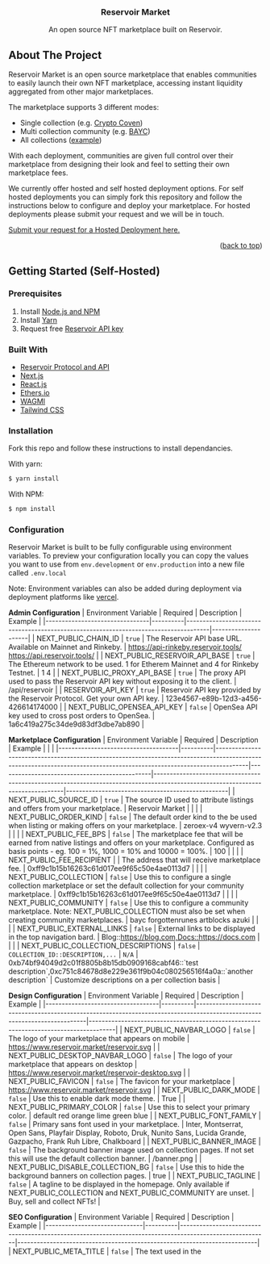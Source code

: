 <h3 align="center">Reservoir Market</h3>
  <p align="center">
An open source NFT marketplace built on Reservoir.

<!-- ABOUT THE PROJECT -->
## About The Project


Reservoir Market is an open source marketplace that enables communities to easily launch their own NFT marketplace, accessing instant liquidity aggregated from other major marketplaces.

The marketplace supports 3 different modes:

-   Single collection (e.g.  [Crypto Coven](https://cryptocoven.reservoir.market/))
-   Multi collection community (e.g.  [BAYC](https://bayc.reservoir.market/))
-   All collections ([example](https://www.reservoir.market/))

With each deployment, communities are given full control over their marketplace from designing their look and feel to setting their own marketplace fees.

We currently offer hosted and self hosted deployment options. For self hosted deployments you can simply fork this repository and follow the instructions below to configure and deploy your marketplace. For hosted deployments please submit your request and we will be in touch.

[Submit your request for a Hosted Deployment here.](https://forms.gle/o6mbPJb7bwaG22pm6)

<p align="right">(<a href="#top">back to top</a>)</p>



<!-- GETTING STARTED -->
## Getting Started (Self-Hosted)

### Prerequisites
1. Install [Node.js and NPM](https://docs.npmjs.com/downloading-and-installing-node-js-and-npm)
2. Install [Yarn](https://classic.yarnpkg.com/en/docs/install)
3. Request free [Reservoir API key](https://api.reservoir.tools/#/0.%20Auth/postApikeys)

### Built With

* [Reservoir Protocol and API](https://reservoirprotocol.github.io/)
* [Next.js](https://nextjs.org/)
* [React.js](https://reactjs.org/)
* [Ethers.io](https://ethers.io/)
* [WAGMI](https://wagmi.sh/)
* [Tailwind CSS](https://tailwindcss.com/)

### Installation

Fork this repo and follow these instructions to install dependancies.

With yarn:

```bash
$ yarn install
```

With NPM:

```bash
$ npm install
```

### Configuration
Reservoir Market is built to be fully configurable using environment variables. To preview your configuration locally you can copy the values you want to use from  `env.development`  or  `env.production`  into a new file called  `.env.local`

Note: Environment variables can also be added during deployment via deployment platforms like [vercel](https://vercel.com/).

**Admin Configuration**
| Environment Variable           | Required | Description                                                                         | Example              |
|--------------------------------|----------|-------------------------------------------------------------------------------------|---------------------|
| NEXT_PUBLIC_CHAIN_ID           | `true`   | The Reservoir API base URL. Available on Mainnet and Rinkeby.                       | https://api-rinkeby.reservoir.tools/ https://api.reservoir.tools/ |
| NEXT_PUBLIC_RESERVOIR_API_BASE | `true`   | The Ethereum network to be used. 1 for Etherem Mainnet and 4 for Rinkeby Testnet.   | 1 4                                                               |
| NEXT_PUBLIC_PROXY_API_BASE     | `true`   | The proxy API used to pass the Reservoir API key without exposing it to the client. | /api/reservoir                                                    |
| RESERVOIR_API_KEY              | `true`   | Reservoir API key provided by the Reservoir Protocol. Get your own API key.         | 123e4567-e89b-12d3-a456-426614174000                              |
| NEXT_PUBLIC_OPENSEA_API_KEY    | `false`  | OpenSea API key used to cross post orders to OpenSea.                               | 1a6c419a275c34de9d83df3dbe7ab890                                  |      

**Marketplace Configuration**
| Environment Variable                | Required | Description                                                                                                                                                          | Example                                       |                                                                                                                                |                                                  |
|-------------------------------------|----------|----------------------------------------------------------------------------------------------------------------------------------------------------------------------|-----------------------------------------------|--------------------------------------------------------------------------------------------------------------------------------|--------------------------------------------------|
| NEXT_PUBLIC_SOURCE_ID               | `true`   | The source ID used to attribute listings and offers from your marketplace.                                                                                           | Reservoir Market                              |                                                                                                                                |                                                  |
| NEXT_PUBLIC_ORDER_KIND              | `false`  | The default order kind to the be used when listing or making offers on your marketplace.                                                                             | zeroex-v4 wyvern-v2.3                         |                                                                                                                                |                                                  |
| NEXT_PUBLIC_FEE_BPS                 | `false`  | The marketplace fee that will be earned from native listings and offers on your marketplace. Configured as basis points - eg. 100 = 1%, 1000 = 10% and 10000 = 100%. | 100                                           |                                                                                                                                |                                                  |
| NEXT_PUBLIC_FEE_RECIPIENT           |          | The address that will receive marketplace fee.                                                                                                                       | 0xff9c1b15b16263c61d017ee9f65c50e4ae0113d7    |                                                                                                                                |                                                  |
| NEXT_PUBLIC_COLLECTION              | `false`  | Use this to configure a single collection marketplace or set the default collection for your community marketplace.                                                  | 0xff9c1b15b16263c61d017ee9f65c50e4ae0113d7    |                                                                                                                                |                                                  |
| NEXT_PUBLIC_COMMUNITY               | `false`  | Use this to configure a community marketplace. Note: NEXT_PUBLIC_COLLECTION must also be set when creating community marketplaces.                                   | bayc forgottenrunes artblocks azuki           |                                                                                                                                |                                                  |
| NEXT_PUBLIC_EXTERNAL_LINKS          | `false`  | External links to be displayed in the top navigation bard.                                                                                                           | Blog::https://blog.com,Docs::https://docs.com |                                                                                                                                |                                                  |
| NEXT_PUBLIC_COLLECTION_DESCRIPTIONS | `false`  | `COLLECTION_ID::DESCRIPTION,...`                                                                                                                                     | `N/A`                                         | 0xb74bf94049d2c01f8805b8b15db0909168cabf46::\`test description\`,0xc751c84678d8e229e361f9b04c080256516f4a0a::\`another description\` | Customize descriptions on a per collection basis |


**Design Configuration**
| Environment Variable              | Required | Description                                                                                                              | Example                                                                              |
|-----------------------------------|----------|--------------------------------------------------------------------------------------------------------------------------|--------------------------------------------------------------------------------------|
| NEXT_PUBLIC_NAVBAR_LOGO           | `false`  | The logo of your marketplace that appears on mobile                                                                      | https://www.reservoir.market/reservoir.svg                                           |
| NEXT_PUBLIC_DESKTOP_NAVBAR_LOGO   | `false`  | The logo of your marketplace that appears on desktop                                                                     | https://www.reservoir.market/reservoir-desktop.svg                                   |
| NEXT_PUBLIC_FAVICON               | `false`  | The favicon for your marketplace                                                                                         | https://www.reservoir.market/reservoir.svg                                           |
| NEXT_PUBLIC_DARK_MODE             | `false`  | Use this to enable dark mode theme.                                                                                      | True                                                                                 |
| NEXT_PUBLIC_PRIMARY_COLOR         | `false`  | Use this to select your primary color.                                                                                   | default red orange lime green blue                                                   |
| NEXT_PUBLIC_FONT_FAMILY           | `false`  | Primary sans font used in your marketplace.                                                                              | Inter, Montserrat, Open Sans, Playfair Display, Roboto, Druk, Nunito Sans, Lucida Grande, Gazpacho, Frank Ruh Libre, Chalkboard |
| NEXT_PUBLIC_BANNER_IMAGE          | `false`  | The background banner image used on collection pages. If not set this will use the default collection banner.            | /banner.png                                                                          |
| NEXT_PUBLIC_DISABLE_COLLECTION_BG | `false`  | Use this to hide the background banners on collection pages.                                                             | true                                                                                 |
| NEXT_PUBLIC_TAGLINE               | `false`  | A tagline to be displayed in the homepage. Only available if NEXT_PUBLIC_COLLECTION and NEXT_PUBLIC_COMMUNITY are unset. | Buy, sell and collect NFTs!                                                          |

**SEO Configuration**
| Environment Variable         | Required | Description                                                                                             | Example                                                                  |
|------------------------------|----------|---------------------------------------------------------------------------------------------------------|--------------------------------------------------------------------------|
| NEXT_PUBLIC_META_TITLE       | `false`  | The text used in the <title> tag.                                                                       | Reservoir Market \| Open Source NFT Marketplace                          |
| NEXT_PUBLIC_META_DESCRIPTION | `false`  | The text used in the meta description <meta name="description" content={NEXT_PUBLIC_META_DESCRIPTION}/> | Reservoir Market is an open source NFT marketplace built with Reservoir. |
| NEXT_PUBLIC_META_OG_IMAGE    | `false`  | The image used in the meta og images <meta name="twitter:image" content={NEXT_PUBLIC_META_OG_IMAGE}/>   | https://www.reservoir.market/og.png                                      |


### Run the App

Once you have your setup ready, run:

With yarn:

    $ yarn dev

With npm:

    $ npm run dev

### Deploy with Vercel

This is a Next.js app that can be easily deployed using  [Vercel](https://vercel.com/). For  more information on how to deploy your Github reposistory with Vercel visit their [docs](https://vercel.com/docs/concepts/projects/overview).

<p align="right">(<a href="#top">back to top</a>)</p>


<!-- CONTACT -->
## Contact

Twitter: [@reservoir0x](https://twitter.com/reservoir0x)
Discord: [Reservoir Protocol](https://discord.gg/j5K9fESNwh)
Project Link: [Reservoir Protocol](https://reservoirprotocol.github.io/)

<p align="right">(<a href="#top">back to top</a>)</p>
